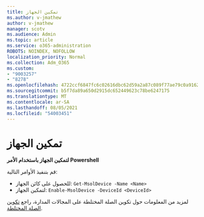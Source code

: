 ```yaml
---
title: تمكين الجهاز
ms.author: v-jmathew
author: v-jmathew
manager: scotv
ms.audience: Admin
ms.topic: article
ms.service: o365-administration
ROBOTS: NOINDEX, NOFOLLOW
localization_priority: Normal
ms.collection: Adm_O365
ms.custom:
- "9003257"
- "8278"
ms.openlocfilehash: 4722ccf6847fc6c02616dbc62d59a2a87c089f77ae79c0a916211af6c5f2a6d0
ms.sourcegitcommit: b5f7da89a650d2915dc652449623c78be6247175
ms.translationtype: MT
ms.contentlocale: ar-SA
ms.lasthandoff: 08/05/2021
ms.locfileid: "54003451"
---
```

# <a name="enable-device"></a>تمكين الجهاز

**لتمكين الجهاز باستخدام الأمر Powershell**

قم بتنفيذ الأوامر التالية:

- للحصول على كائن الجهاز: `Get-MsolDevice -Name <Name>`
- لتمكين الجهاز: `Enable-MsolDevice -DeviceId <DeviceId>`

لمزيد من المعلومات حول تكوين الصلة المختلطة على المجالات المدارة، راجع [تكوين الصلة المختلطة](https://docs.microsoft.com/azure/active-directory/devices/hybrid-azuread-join-managed-domains).
